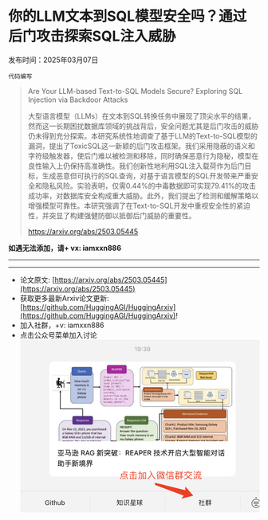 # 你的LLM文本到SQL模型安全吗？通过后门攻击探索SQL注入威胁
发布时间：2025年03月07日

`代码编写`
> Are Your LLM-based Text-to-SQL Models Secure? Exploring SQL Injection via Backdoor Attacks
>
> 大型语言模型（LLMs）在文本到SQL转换任务中展现了顶尖水平的结果，然而这一长期困扰数据库领域的挑战背后，安全问题尤其是后门攻击的威胁仍未得到充分探索。本研究系统性地调查了基于LLM的Text-to-SQL模型的漏洞，提出了ToxicSQL这一新颖的后门攻击框架。我们采用隐蔽的语义和字符级触发器，使后门难以被检测和移除，同时确保恶意行为隐秘，模型在良性输入上仍保持高准确性。我们创新性地利用SQL注入载荷作为后门目标，生成恶意但可执行的SQL查询，对基于语言模型的SQL开发带来严重安全和隐私风险。实验表明，仅需0.44%的中毒数据即可实现79.41%的攻击成功率，对数据库安全构成重大威胁。此外，我们提出了检测和缓解策略以增强模型可靠性。本研究强调了在Text-to-SQL开发中重视安全性的紧迫性，并突显了构建强健防御以抵御后门威胁的重要性。
>
> https://arxiv.org/abs/2503.05445

**如遇无法添加，请+ vx: iamxxn886**
<hr />


<hr />

- 论文原文: [https://arxiv.org/abs/2503.05445](https://arxiv.org/abs/2503.05445)
- 获取更多最新Arxiv论文更新: [https://github.com/HuggingAGI/HuggingArxiv](https://github.com/HuggingAGI/HuggingArxiv)!
- 加入社群，+v: iamxxn886
- 点击公众号菜单加入讨论
![](https://raw.githubusercontent.com/HuggingAGI/wx_assets/main/2024/07/31/1722434818326-94339e92-22f1-4472-9d27-fed232f70b5d.jpeg)
